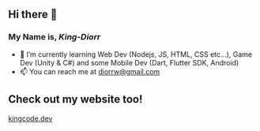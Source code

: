 ## Hi there 👋
### My Name is, *King-Diorr*

- 🌱 I’m currently learning Web Dev (Nodejs, JS, HTML, CSS etc...), Game Dev (Unity & C#) and some Mobile Dev (Dart, Flutter SDK, Android)
- 📫 You can reach me at diorrw@gmail.com

Check out my website too!
----
[kingcode.dev](https://kingcode.dev)
<!--
**KDW1/KDW1** is a ✨ _special_ ✨ repository because its `README.md` (this file) appears on your GitHub profile.

Here are some ideas to get you started:

- 🔭 I’m currently working on ...
- 🌱 I’m currently learning ...
- 👯 I’m looking to collaborate on ...
- 🤔 I’m looking for help with ...
- 💬 Ask me about ...
- 📫 How to reach me: ...
- 😄 Pronouns: ...
- ⚡ Fun fact: ...
-->
